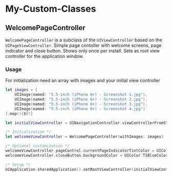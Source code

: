 # My-Custom-Classes

## WelcomePageController

`WelcomePageController` is a subclass of the `UIViewController` based on the `UIPageViewController`. Simple page contoller with welcome screens, page indicator and close button.
Shows only once per install. Sets as root view controller for the application window.

### Usage

For initialization need an array with images and your initial view controller

``` swift
let images = [
    UIImage(named: "5.5-inch (iPhone 6+) - Screenshot 1.jpg"),
    UIImage(named: "5.5-inch (iPhone 6+) - Screenshot 2.jpg"),
    UIImage(named: "5.5-inch (iPhone 6+) - Screenshot 3.jpg"),
    UIImage(named: "5.5-inch (iPhone 6+) - Screenshot 4.jpg")
].map(){$0!}

let initialViewController = UINavigationController.viewControllerFromStoryboard("InitialNavigationViewController")

/* Initialization */
let welcomeViewController = WelcomePageController(withImages: images)

/* Optional customization */
welcomeViewController.pageControl.currentPageIndicatorTintColor = UIColor.TIBrightBlueColor()
welcomeViewController.closeButton.backgroundColor = UIColor.TIBlueColor()

/* Setup */
UIApplication.sharedApplication().setRootViewController(initialViewController, withWelcomePageController: welcomeViewController)

```

